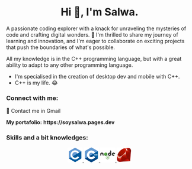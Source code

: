 <h1 align="center">Hi 👋, I'm Salwa.</h1>
<p align="left">A passionate coding explorer with a knack for unraveling the mysteries of code and crafting digital wonders. 🚀 I'm thrilled to share my journey of learning and innovation, and I'm eager to collaborate on exciting projects that push the boundaries of what's possible.</p>

All my knowledge is in the C++ programming language, but with a great ability to adapt to any other programming language.

- I'm specialised in the creation of desktop dev and mobile with C++. 
- C++ is my life. 😂
  
<h3 align="left">Connect with me:</h3>
📧 <a style="text-decoration: none;" href="mailto:zoldyckk54@gmail.com">Contact me in Gmail</a>

<p align=left><b>My portafolio:</b> <b>https://soysalwa.pages.dev </b></p>
<h3 align="left">Skills and a bit knowledges:</h3>
<p align="center">
  <a href="https://www.cprogramming.com/" target="_blank" rel="noreferrer"> <img src="https://raw.githubusercontent.com/devicons/devicon/master/icons/c/c-original.svg" alt="c" width="40" height="40"/> </a>
  <a href="https://www.w3schools.com/cpp/" target="_blank" rel="noreferrer"> 
<img src="https://raw.githubusercontent.com/devicons/devicon/master/icons/cplusplus/cplusplus-original.svg" alt="cplusplus" width="40" height="40"/> </a>
  <a href="https://nodejs.org" target="_blank" rel="noreferrer"> <img src="https://raw.githubusercontent.com/devicons/devicon/master/icons/nodejs/nodejs-original-wordmark.svg" alt="nodejs" width="40" height="40"/> </a>
  <a href="https://www.ruby-lang.org/en/" target="_blank" rel="noreferrer"> <img src="https://raw.githubusercontent.com/devicons/devicon/master/icons/ruby/ruby-original.svg" alt="ruby" width="40" height="40"/> </a>
</p>
